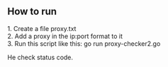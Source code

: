 
<h2>How to run</h2>
1. Create a file proxy.txt <br />
2. Add a proxy in the ip:port format to it <br />
3. Run this script like this: go run proxy-checker2.go <br />

He check status code.
